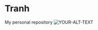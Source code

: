 # Tranh
My personal repository
<picture>
 <source media="(prefers-color-scheme: dark)" srcset="https://www.bing.com/images/search?view=detailV2&ccid=jTqZ2Agl&id=2978DEFC590086200ACB9B7D7F680B50593E4A39&thid=OIP.jTqZ2AglpOXXzw4B2EO8sQHaQD&mediaurl=https%3a%2f%2f4kwallpapers.com%2fimages%2fwallpapers%2fwindows-11-dark-mode-abstract-background-black-background-1290x2796-8710.jpg&cdnurl=https%3a%2f%2fth.bing.com%2fth%2fid%2fR.8d3a99d80825a4e5d7cf0e01d843bcb1%3frik%3dOUo%252bWVALaH99mw%26pid%3dImgRaw%26r%3d0&exph=2796&expw=1290&q=an+image+to+display+for+visitors+using+dark+mode.&simid=608052994898536696&FORM=IRPRST&ck=A5CF1FDB9377F363D935F4610F8F1257&selectedIndex=6&itb=0">
 <source media="(prefers-color-scheme: light)" srcset="YOUR-LIGHTMODE-IMAGE">
 <img alt="YOUR-ALT-TEXT" src="YOUR-DEFAULT-IMAGE">
</picture>
